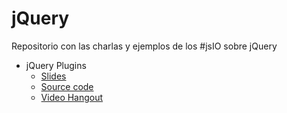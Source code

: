 jQuery
======

Repositorio con las charlas y ejemplos de los #jsIO sobre jQuery

* jQuery Plugins
  * [Slides](http://javascriptio.github.io/jQuery/slides/?title=jquery-plugins)
  * [Source code](https://github.com/JavascriptIO/jQuery/tree/master/jquery-plugins)
  * [Video Hangout](https://www.youtube.com/watch?v=eODFLSSgUic)
